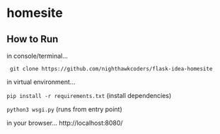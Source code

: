 # homesite

## How to Run

in console/terminal...

``` git clone https://github.com/nighthawkcoders/flask-idea-homesite```

in virtual environment...

``` pip install -r requirements.txt ``` (install dependencies)

``` python3 wsgi.py ``` (runs from entry point)

in your browser...
http://localhost:8080/ 
